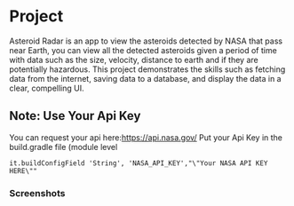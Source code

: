 # Project
Asteroid Radar is an app to view the asteroids detected by NASA that pass near Earth, you can view all the detected asteroids given a period of time with data such as the size, velocity, distance to earth and if they are potentially hazardous. This project demonstrates the skills such as fetching data from the internet, saving data to a database, and display the data in a clear, compelling UI.

## Note: Use Your Api Key
You can request your api here:https://api.nasa.gov/
Put your Api Key in the  build.gradle file (module level
```
it.buildConfigField 'String', 'NASA_API_KEY',"\"Your NASA API KEY HERE\""
```

### Screenshots


